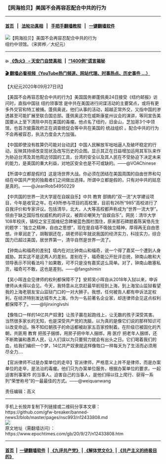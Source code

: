 ### 【网海拾贝】美国不会再容忍配合中共的行为
------------------------

#### [首页](https://github.com/gfw-breaker/banned-news3/blob/master/README.md) &nbsp;&nbsp;|&nbsp;&nbsp; [法轮功真相](https://github.com/begood0513/basic/blob/master/README.md)  &nbsp;&nbsp;|&nbsp;&nbsp; [手把手翻墙教程](https://github.com/gfw-breaker/guides/wiki)  &nbsp;&nbsp;|&nbsp;&nbsp; [一键翻墙软件](https://github.com/gfw-breaker/nogfw/blob/master/README.md)  



<div><img alt="【网海拾贝】美国不会再容忍配合中共的行为" class="attachment-djy_600_400 size-djy_600_400 wp-post-image" src="https://i.epochtimes.com/assets/uploads/2020/09/b0a6f76e83f4417a83d81aa4872e43db-600x400-2-600x337.jpg"/>
<div class="caption">
 纽约中领馆。（宋昇桦／大纪元）
</div></div><hr/>

#### 💥 [《伪火》 - 天安门自焚真相 ](http://158.247.195.190:10000/videos/blog/weihuo.html)&nbsp; |&nbsp; [“1400例”谎言揭秘  ](http://158.247.195.190:10000/videos/blog/jiexi1400.html)

#### [ 🎬  翻墙必看视频（YouTube热门频道、网站代理、时事热点、历史事件 ...）](https://github.com/gfw-breaker/links/blob/master/banned.md)

<div><p>
 【大纪元2020年09月27日讯】
</p>
<p>
 【美国不会再容忍配合中共的行为】美国国务卿蓬佩奥24日接受《纽约邮报》访问时，直指中国驻
 <ok href="https://www.epochtimes.com/gb/tag/%E7%BA%BD%E7%BA%A6%E9%A2%86%E4%BA%8B%E9%A6%86.html">
  纽约领事馆
 </ok>
 是中共在美国进行间谍活动的主要窝点，或将有更多外交官和特工被捕。蓬佩奥说，他们从事的活动，超越正常外交，又指中国的渗透甚至可能扩展至联合国总部。蓬佩奥这次在威斯康星州议会的演讲，等同宣告美国要从上至下清除中共在美国的毒瘤。他点名了纽约，旧金山，芝加哥3个中领馆，也首次披露政府正在调查统促会等中共在美国的
 <ok href="https://www.epochtimes.com/gb/tag/%E7%BB%9F%E6%88%98%E7%BB%84%E7%BB%87.html">
  统战组织
 </ok>
 。配合中共的行为不会再被容忍，执法力度会大力加强。
</p>
<p>
 【中国即使没有胜算仍可能对台动武】中国人民解放军咄咄逼人及破坏稳定的行动，反映其持续改变现状及改写历史的企图。显示其正在日益增加运用其军队来作为胁迫台湾及其他周边邻国的工具，台湾的安全以及其人民在不受胁迫下决定未来的能力，是美国的重大利益，对地区安全也是不可或缺的。——@VOAChinese
</p>
<p>
 【所谓中立都是假的】这是场世界大战。你必须在团结在美国周围的自由世界和勾结在中国共产党的独裁者们之间做出选择。所谓中立都是假的，只有对中共的姑息是真的。——@JeanRob54950229
</p>
<p>
 【中共国的世界一流大学是在自娱自乐】中共
 <ok href="https://www.epochtimes.com/gb/tag/%E6%95%99%E8%82%B2.html">
  教育
 </ok>
 部搞的“双一流”大学建设项目，今年是收官之年。在49所参与项目的高校里，目前有26所“985”高校进行了自我评价和专家评议。包括清华，北大，人大等高校都声称成为“世界一流大学”。但由于缺乏国际性权威机构的评议，被舆论嘲笑为“自娱自乐”。网民：清华大学108年校庆，镇校之宝王国维纪念碑被蓝色围栏围住，原来那石碑题着陈寅恪先生的题字：‘独立之精神，自由之思想”，现在是自墙不吸独立精神，厚得再无自由思想。许章润走了，胡鞍钢还在，胡老师前年就说我国的经济实力，科技实力，综合国力已超过美国，居世界第一，清华自然是世界一流了。
</p>
<p>
 【钟南山和福奇的差别】墙内在对比钟南山和福奇，说一个得了嘉奖一个遭到人身威胁。其实这不是这两人的差别。差别在于，福奇能公开批评总统，钟南山敢和大领导表示不同看法吗？如果敢，可不只是没有嘉奖这么简单。对了，钟南山敢塞私货，福奇可不敢，这也是差别。——@fangshimin
</p>
<p>
 【吴小晖连会见律师的权利都保障不了】安邦吴小晖自从2018年入狱以来，申诉律师从未得以会见。今天，我特意从北京赶最早航班到上海，到上海宝山监狱看望我的上海老朋友宝山监狱门口的一对大狮子。我想，任何被告人都有申诉法定权利，在经济特别发达城市大上海，作为一名前著名企业家，却连律师会见这点权利都保障不了。——@lijinxinglvshi
</p>
<p>
 【像牲口一样的14亿共产奴隶】让孩子赢在起跑线上，让无数的孩子深受其害。 当然很多家长的无知，也是深受共产党的洗脑，以为真的是像它们说的那样知识可以改变命运。殊不知红朝孩子的命运都被赵家五百家控制着。在阶级已被固化的兲朝，共匪用
 <ok href="https://www.epochtimes.com/gb/tag/%E6%95%99%E8%82%B2.html">
  教育
 </ok>
 把孩子捆绑，用房子把中年人捆绑，用
 <ok href="https://www.epochtimes.com/gb/tag/%E5%8C%BB%E7%96%97.html">
  医疗
 </ok>
 把老年人捆绑，还不断欺骗和愚弄人民，让人们误以为只要努力就会有出头之日。它们喝着我们的血，给我们编织一个梦，14亿共产奴隶就这样像牲口一样每天为了生活而必须用尽全力….
</p>
<p>
 【官派律师不过是办案单位的走卒】官派律师，严格意义上并不是律师，而是办案单位的走卒，是法治的毒瘤。他们只为办案单位服务，根据办案单位的要求，一起
 <ok href="https://www.epochtimes.com/gb/tag/%E8%BF%AB%E5%AE%B3%E5%88%91%E4%BA%8B%E6%A1%88%E4%BB%B6.html">
  迫害刑事案件
 </ok>
 的当事人。迫害自己的当事人，是他们得以往上爬行、获得一系列“荣誉称号”的一最最佳的方式。——@weiquanwang
</p>
<p>
 责任编辑：高义
</p>
</div>
<hr/>
手机上长按并复制下列链接或二维码分享本文章：<br/>
https://github.com/gfw-breaker/banned-news3/blob/master/pages/nsc993/n12433808.md <br/>
<a href='https://github.com/gfw-breaker/banned-news3/blob/master/pages/nsc993/n12433808.md'><img src='https://github.com/gfw-breaker/banned-news3/blob/master/pages/nsc993/n12433808.md.png'/></a> <br/>
原文地址（需翻墙访问）：https://www.epochtimes.com/gb/20/9/27/n12433808.htm


------------------------
#### [首页](https://github.com/gfw-breaker/banned-news3/blob/master/README.md) &nbsp;|&nbsp; [一键翻墙软件](https://github.com/gfw-breaker/nogfw/blob/master/README.md) &nbsp;| [《九评共产党》](https://github.com/gfw-breaker/9ping.md/blob/master/README.md#九评之一评共产党是什么) | [《解体党文化》](https://github.com/gfw-breaker/jtdwh.md/blob/master/README.md) | [《共产主义的终极目的》](https://github.com/gfw-breaker/gczydzjmd.md/blob/master/README.md)


<img src='http://gfw-breaker.win/banned-news3/pages/nsc993/n12433808.md' width='0px' height='0px'/>